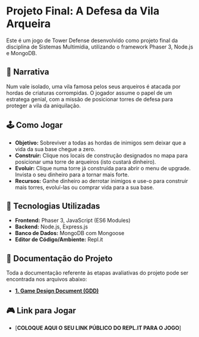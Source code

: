 # Projeto Final: A Defesa da Vila Arqueira

Este é um jogo de Tower Defense desenvolvido como projeto final da disciplina de Sistemas Multimídia, utilizando o framework Phaser 3, Node.js e MongoDB.

## 📜 Narrativa
Num vale isolado, uma vila famosa pelos seus arqueiros é atacada por hordas de criaturas corrompidas. O jogador assume o papel de um estratega genial, com a missão de posicionar torres de defesa para proteger a vila da aniquilação.

## 🕹️ Como Jogar
- **Objetivo:** Sobreviver a todas as hordas de inimigos sem deixar que a vida da sua base chegue a zero.
- **Construir:** Clique nos locais de construção designados no mapa para posicionar uma torre de arqueiros (isto custará dinheiro).
- **Evoluir:** Clique numa torre já construída para abrir o menu de upgrade. Invista o seu dinheiro para a tornar mais forte.
- **Recursos:** Ganhe dinheiro ao derrotar inimigos e use-o para construir mais torres, evoluí-las ou comprar vida para a sua base.

## 🚀 Tecnologias Utilizadas
- **Frontend:** Phaser 3, JavaScript (ES6 Modules)
- **Backend:** Node.js, Express.js
- **Banco de Dados:** MongoDB com Mongoose
- **Editor de Código/Ambiente:** Repl.it

## 📄 Documentação do Projeto
Toda a documentação referente às etapas avaliativas do projeto pode ser encontrada nos arquivos abaixo:

* [**1. Game Design Document (GDD)**](./DOCUMENTATION/GAME_DESIGN_DOCUMENT.md)

## 🎮 Link para Jogar
* [**COLOQUE AQUI O SEU LINK PÚBLICO DO REPL.IT PARA O JOGO**]
